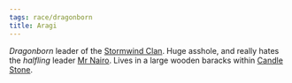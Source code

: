 ```yaml
---
tags: race/dragonborn
title: Aragi
---
```


*Dragonborn* leader of the [Stormwind Clan](Groups/Stormwind%20Clan.md). Huge asshole, and really hates the *halfling* leader [Mr Nairo](People/Mr%20Nairo.md). Lives in a large wooden baracks within [Candle Stone](Locations/Cloud%20Sea/Shards/Gramerai/Candle%20Stone/Candle%20Stone.md).
